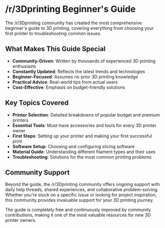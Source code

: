# /r/3Dprinting Beginner's Guide

The /r/3Dprinting community has created the most comprehensive beginner's guide to 3D printing, covering everything from choosing your first printer to troubleshooting common issues.

## What Makes This Guide Special

- **Community-Driven**: Written by thousands of experienced 3D printing enthusiasts
- **Constantly Updated**: Reflects the latest trends and technologies
- **Beginner-Focused**: Assumes no prior 3D printing knowledge
- **Practical Advice**: Real-world tips from actual users
- **Cost-Effective**: Emphasis on budget-friendly solutions

## Key Topics Covered

- **Printer Selection**: Detailed breakdowns of popular budget and premium printers
- **Essential Tools**: Must-have accessories and tools for every 3D printer owner
- **First Steps**: Setting up your printer and making your first successful print
- **Software Setup**: Choosing and configuring slicing software
- **Material Guide**: Understanding different filament types and their uses
- **Troubleshooting**: Solutions for the most common printing problems

## Community Support

Beyond the guide, the /r/3Dprinting community offers ongoing support with daily help threads, shared experiences, and collaborative problem-solving. Whether you're stuck on a specific issue or looking for project inspiration, this community provides invaluable support for your 3D printing journey.

The guide is completely free and continuously improved by community contributions, making it one of the most valuable resources for new 3D printer owners.
